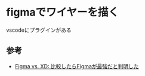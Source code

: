 # figmaでワイヤーを描く

vscodeにプラグインがある


## 参考
- [Figma vs. XD: 比較したらFigmaが最強だと判明した](https://zenn.dev/z_ypi/articles/7c2818391cf71c)